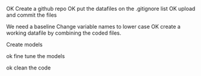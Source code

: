 
OK Create a github repo
OK put the datafiles on the .gitignore list
OK upload and commit the files

We need a baseline
Change variable names to lower case
OK create a working datafile by combining the coded files.

Create models


ok fine tune the models

ok clean the code

